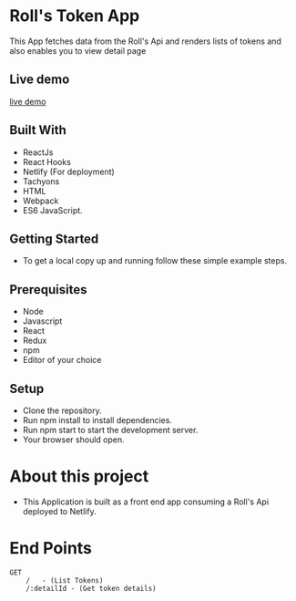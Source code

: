# Roll's Token App

This App fetches data from the Roll's Api and renders lists of tokens and also enables you to view  detail page

## Live demo

[live demo](https://jovial-blackwell-81bc1b.netlify.app)



## Built With

 - ReactJs
 -	React Hooks
 -	Netlify (For deployment)
 -	Tachyons
 -	HTML
 -	Webpack
 -	ES6 JavaScript.


## Getting Started 

- To get a local copy up and running follow these simple example steps.

## Prerequisites

 - Node
 - Javascript
 - React
 - Redux
 - npm
 - Editor of your choice
		

## Setup

- Clone the repository.
-	Run npm install to install dependencies.
-	Run npm start to start the development server.
-	Your browser should open.

# About this project

 - This Application is built as a front end app consuming a Roll's Api deployed to Netlify.

# End Points



	GET
		/	- (List Tokens)
		/:detailId - (Get token details)



